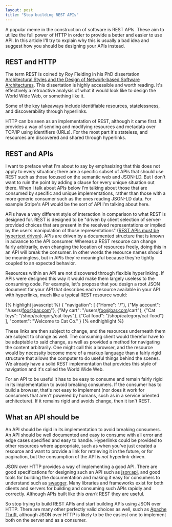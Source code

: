 ```yaml
---
layout: post
title: "Stop building REST APIs"
---
```


A popular meme in the construction of software is REST APIs. These aim to utilize the full power of HTTP in order to provide a better and easier to use API. In this article I'll try to explain why this is usually a bad idea and suggest how you should be designing your APIs instead.

## REST and HTTP

The term REST is coined by Roy Fielding in his PhD dissertation [Architectural Styles and the Design of Network-based Software Architectures](https://www.ics.uci.edu/~fielding/pubs/dissertation/top.htm). This dissertation is highly accessible and worth reading. It's effectively a retroactive analysis of what it would look like to design the World Wide Web, or something like it.

Some of the key takeaways include identifiable resources, statelessness, and discoverability through hyperlinks.

HTTP can be seen as an implementation of REST, although it came first. It provides a way of sending and modifying resources and metadata over TCP/IP using identifiers (URLs). For the most part it's stateless, and resources are discovered and shared through hyperlinks.

## REST and APIs

I want to preface what I'm about to say by emphasizing that this does not apply to every situation; there are a specific subset of APIs that should use REST such as those focused on the semantic web and JSON-LD. But I don't want to ruin the point by adding a clause for every unique situation out there. When I talk about APIs below I'm talking about those that are consumed by specific and unique implementations, rather than those with a more generic consumer such as the ones reading JSON-LD data. For example Stripe's API would be the sort of API I'm talking about here.

APIs have a very different style of interaction in comparison to what REST is designed for. REST is designed to be "driven by client selection of server-provided choices that are present in the received representations or implied by the user’s manipulation of those representations" ([REST APIs must be hypertext driven](http://roy.gbiv.com/untangled/2008/rest-apis-must-be-hypertext-driven)). APIs are driven by a documented structure that is known in advance to the API consumer. Whereas a REST resource can change fairly arbitrarily, even changing the location of resources freely, doing this in an API will break the consumer. In other words the resource names should be meaningless, but in APIs they're meaningful because they're tightly coupled to an expected behavior.

Resources within an API are not discovered through flexible hyperlinking. If APIs were designed this way it would make them largely useless to the consuming code. For example, let's propose that you design a root JSON document for your API that describes each resource available in your API with hyperlinks, much like a typical REST resource would:

{% highlight javascript %}
{
	"navigation": [
		{"Home": "/"},
		{"My account": "/users/foo@bar.com"},
		{"My cart": "/users/foo@bar.com/cart"},
		{"Cat toys": "/shop/category/cat-toys"},
		{"Cat food": "/shop/category/cat-food"}
	],
	"content": "Welcome to Cat Co."
}
{% endhighlight %}

These links are then subject to change, and the resources underneath them are subject to change as well. The consuming client would therefor have to be adaptable to said change, as well as provided a method for navigating the content arbitrarily. One might call this a browser, and the resource would by necessity become more of a markup language than a fairly rigid structure that allows the computer to do useful things behind the scenes. We already have a solid REST implementation that provides this style of navigation and it's called the World Wide Web.

For an API to be useful it has to be easy to consume and remain fairly rigid in its implementation to avoid breaking consumers. If the consumer has to build a browser, that's not easy to implement (nor does it work for consumers that aren't powered by humans, such as in a service oriented architecture). If it remains rigid and avoids change, then it isn't REST.

## What an API should be

An API should be rigid in its implementation to avoid breaking consumers. An API should be well documented and easy to consume with all error and edge cases specified and easy to handle. Hyperlinks could be provided to other resources where appropriate, such as when you've just created a resource and want to provide a link for retrieving it in the future, or for pagination, but the consumption of the API is *not* hyperlink-driven.

JSON over HTTP provides a way of implementing a good API. There are good specifications for designing such an API such as [json:api](http://jsonapi.org/), and good tools for building the documentation and making it easy for consumers to understand such as [swagger](http://swagger.io/). Many libraries and frameworks exist for both clients and servers for building and consuming such APIs rapidly and correctly. Although APIs built like this *aren't* REST they are useful.

So stop trying to build REST APIs and start building APIs using JSON over HTTP. There are many other perfectly valid choices as well, such as [Apache Thrift](https://thrift.apache.org/), although JSON over HTTP is likely to be the easiest one to implement both on the server and as a consumer.
